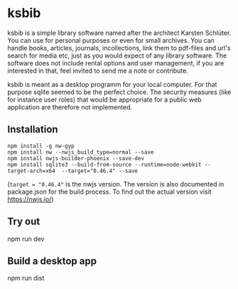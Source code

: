 # ksbib
ksbib is a simple library software named after the architect Karsten Schlüter. 
You can use for personal purposes or even for small archives. You can handle books, 
articles, journals, incollections, link them to pdf-files and url's search for 
media etc, just as you would expect of any library software. The software does 
not include rental options and user management, if you are interested in that, 
feel invited to send me a note or contribute.

ksbib is meant as a desktop programm for your local computer. For that
purpose sqlite seemed to be the perfect choice. The security measures 
(like for instance user roles) that would be appropriate for a public web application 
are therefore not implemented.


## Installation

`npm install -g nw-gyp` \
`npm install nw --nwjs_build_type=normal --save` \
`npm install nwjs-builder-phoenix --save-dev` \
`npm install sqlite3 --build-from-source --runtime=node-webkit --target-arch=x64  --target="0.46.4" --save`

(`target = "0.46.4"` is the nwjs version. The version is also documented in package.json for the build process.
To find out the actual version visit https://nwjs.io/)

## Try out

npm run dev

## Build a desktop app

npm run dist

